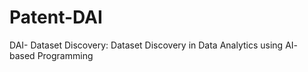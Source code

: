 # Patent-DAI
DAI- Dataset Discovery: Dataset Discovery in Data Analytics using AI- based Programming
